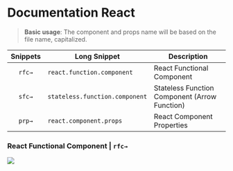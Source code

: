 # Documentation React
> **Basic usage**: The component and props name will be based on the file name, capitalized.

| Snippets    | Long Snippet                    | Description                                    |
|:-----------:| ------------------------------- | ---------------------------------------------- |
|`rfc→`       | `react.function.component`      | React Functional Component                     |
|`sfc→`       | `stateless.function.component`  | Stateless Function Component (Arrow Function)  |
|`prp→`       | `react.component.props`         | React Component Properties                     |

### React Functional Component | `rfc→`
![](https://xgjzloifyvgpbmyonaya.supabase.co/storage/v1/object/public/files/GFMwXHCLuu/original)